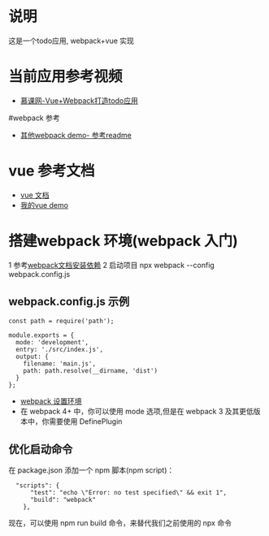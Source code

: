 # 说明
这是一个todo应用, webpack+vue 实现

# 当前应用参考视频
- [慕课网-Vue+Webpack打造todo应用 ](https://www.imooc.com/search/course?words=vue&type=mf)

#webpack 参考
- [其他webpack demo- 参考readme](https://github.com/web-line-learn/webpack)

# vue 参考文档
- [vue 文档](https://cn.vuejs.org/v2/guide/installation.html)
- [我的vue demo](https://github.com/web-line-learn/vue)

# 搭建webpack 环境(webpack 入门)
1 参考[webpack文档安装依赖](https://webpack.docschina.org/guides/getting-started/)
2 启动项目 npx webpack --config webpack.config.js


## webpack.config.js 示例

    const path = require('path');
    
    module.exports = {
      mode: 'development',
      entry: './src/index.js',
      output: {
        filename: 'main.js',
        path: path.resolve(__dirname, 'dist')
      }
    };
- [webpack 设置环境](https://cn.vuejs.org/v2/guide/installation.html)
- 在 webpack 4+ 中，你可以使用 mode 选项,但是在 webpack 3 及其更低版本中，你需要使用 DefinePlugin


## 优化启动命令
在 package.json 添加一个 npm 脚本(npm script)：

      "scripts": {
          "test": "echo \"Error: no test specified\" && exit 1",
          "build": "webpack"
        },
现在，可以使用 npm run build 命令，来替代我们之前使用的 npx 命令


